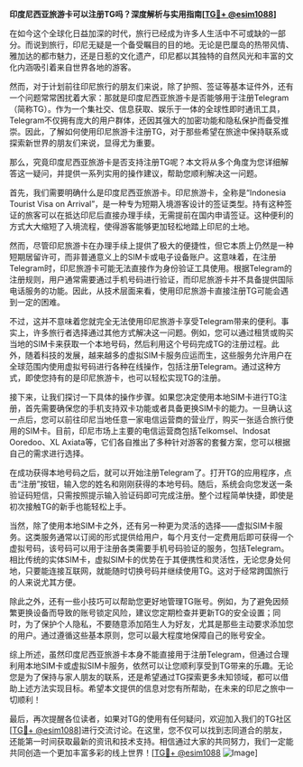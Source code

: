 **印度尼西亚旅游卡可以注册TG吗？深度解析与实用指南[[TG💪+ @esim1088](https://t.me/s/esim1088)]**

在如今这个全球化日益加深的时代，旅行已经成为许多人生活中不可或缺的一部分。而说到旅行，印尼无疑是一个备受瞩目的目的地。无论是巴厘岛的热带风情、雅加达的都市魅力，还是日惹的文化遗产，印尼都以其独特的自然风光和丰富的文化内涵吸引着来自世界各地的游客。

然而，对于计划前往印尼旅行的朋友们来说，除了护照、签证等基本证件外，还有一个问题常常困扰着大家：那就是印度尼西亚旅游卡是否能够用于注册Telegram（简称TG）。作为一个集社交、信息获取、娱乐于一体的全球性即时通讯工具，Telegram不仅拥有庞大的用户群体，还因其强大的加密功能和隐私保护而备受推崇。因此，了解如何使用印尼旅游卡注册TG，对于那些希望在旅途中保持联系或探索新世界的朋友们来说，显得尤为重要。

那么，究竟印度尼西亚旅游卡是否支持注册TG呢？本文将从多个角度为您详细解答这一疑问，并提供一系列实用的操作建议，帮助您顺利解决这一问题。

首先，我们需要明确什么是印度尼西亚旅游卡。印尼旅游卡，全称是“Indonesia Tourist Visa on Arrival”，是一种专为短期入境游客设计的签证类型。持有这种签证的旅客可以在抵达印尼后直接办理手续，无需提前在国内申请签证。这种便利的方式大大缩短了入境流程，使得游客能够更加轻松地踏上印尼的土地。

然而，尽管印尼旅游卡在办理手续上提供了极大的便捷性，但它本质上仍然是一种短期居留许可，而非普通意义上的SIM卡或电子设备账户。这意味着，在注册Telegram时，印尼旅游卡可能无法直接作为身份验证工具使用。根据Telegram的注册规则，用户通常需要通过手机号码进行验证，而印尼旅游卡并不具备提供国际电话服务的功能。因此，从技术层面来看，使用印尼旅游卡直接注册TG可能会遇到一定的困难。

不过，这并不意味着您就完全无法使用印尼旅游卡享受Telegram带来的便利。事实上，许多旅行者选择通过其他方式解决这一问题。例如，您可以通过租赁或购买当地的SIM卡来获取一个本地号码，然后利用这个号码完成TG的注册过程。此外，随着科技的发展，越来越多的虚拟SIM卡服务应运而生，这些服务允许用户在全球范围内使用虚拟号码进行各种在线操作，包括注册Telegram。通过这种方式，即使您持有的是印尼旅游卡，也可以轻松实现TG的注册。

接下来，让我们探讨一下具体的操作步骤。如果您决定使用本地SIM卡进行TG注册，首先需要确保您的手机支持双卡功能或者具备更换SIM卡的能力。一旦确认这一点后，您可以前往印尼当地任意一家电信运营商的营业厅，购买一张适合旅行使用的SIM卡。目前，印尼市场上主要的电信运营商包括Telkomsel、Indosat Ooredoo、XL Axiata等，它们各自推出了多种针对游客的套餐方案，您可以根据自己的需求进行选择。

在成功获得本地号码之后，就可以开始注册Telegram了。打开TG的应用程序，点击“注册”按钮，输入您的姓名和刚刚获得的本地号码。随后，系统会向您发送一条验证码短信，只需按照提示输入验证码即可完成注册。整个过程简单快捷，即使是初次接触TG的新手也能轻松上手。

当然，除了使用本地SIM卡之外，还有另一种更为灵活的选择——虚拟SIM卡服务。这类服务通常以订阅的形式提供给用户，每个月支付一定费用后即可获得一个虚拟号码，该号码可以用于注册各类需要手机号码验证的服务，包括Telegram。相比传统的实体SIM卡，虚拟SIM卡的优势在于其便携性和灵活性，无论您身处何地，只要能连接互联网，就能随时切换号码并继续使用TG。这对于经常跨国旅行的人来说尤其方便。

除此之外，还有一些小技巧可以帮助您更好地管理TG账号。例如，为了避免因频繁更换设备而导致的账号锁定风险，建议您定期检查并更新TG的安全设置；同时，为了保护个人隐私，不要随意添加陌生人为好友，尤其是那些主动要求添加您的用户。通过遵循这些基本原则，您可以最大程度地保障自己的账号安全。

综上所述，虽然印度尼西亚旅游卡本身不能直接用于注册Telegram，但通过合理利用本地SIM卡或虚拟SIM卡服务，依然可以让您顺利享受到TG带来的乐趣。无论您是为了保持与家人朋友的联系，还是希望通过TG探索更多未知领域，都可以借助上述方法实现目标。希望本文提供的信息对您有所帮助，在未来的印尼之旅中一切顺利！

最后，再次提醒各位读者，如果对TG的使用有任何疑问，欢迎加入我们的TG社区[[TG💪+ @esim1088](https://t.me/s/esim1088)]进行交流讨论。在这里，您不仅可以找到志同道合的朋友，还能第一时间获取最新的资讯和技术支持。相信通过大家的共同努力，我们一定能共同创造一个更加丰富多彩的线上世界！[[TG💪+ @esim1088](https://t.me/s/esim1088) ![Image](https://i.postimg.cc/4NQfJmqS/Snipaste-2025-05-13-00-14-12.png)]